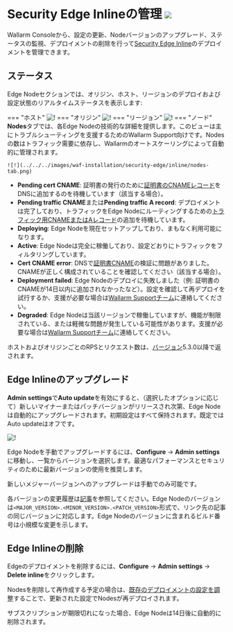 # Security Edge Inlineの管理 <a href="../../../../about-wallarm/subscription-plans/#security-edge-paid-plan"><img src="../../../../images/security-edge-tag.svg" style="border: none;"></a>

Wallarm Consoleから、設定の更新、Nodeバージョンのアップグレード、ステータスの監視、デプロイメントの削除を行って[Security Edge Inline](overview.md)のデプロイメントを管理できます。

## ステータス

Edge Nodeセクションでは、オリジン、ホスト、リージョンのデプロイおよび設定状態のリアルタイムステータスを表示します:

=== "ホスト"
    ![!](../../../images/waf-installation/security-edge/inline/host-statuses.png)
=== "オリジン"
    ![!](../../../images/waf-installation/security-edge/inline/origin-statuses.png)
=== "リージョン"
    ![!](../../../images/waf-installation/security-edge/inline/region-statuses.png)
=== "ノード"
    **Nodes**タブでは、各Edge Nodeの技術的な詳細を提供します。このビューは主にトラブルシューティングを支援するためのWallarm Support向けです。Nodesの数はトラフィック需要に依存し、Wallarmのオートスケーリングによって自動的に管理されます。

    ![!](../../../images/waf-installation/security-edge/inline/nodes-tab.png)

* **Pending cert CNAME**: 証明書の発行のために[証明書のCNAMEレコード](deployment.md#5-certificate-cname-configuration)をDNSに追加するのを待機しています（該当する場合）。
* **Pending traffic CNAME**または**Pending traffic A record**: デプロイメントは完了しており、トラフィックをEdge Nodeにルーティングするための[トラフィック用CNAMEまたはAレコード](deployment.md#6-routing-traffic-to-the-edge-node)の追加を待機しています。
* **Deploying**: Edge Nodeを現在セットアップしており、まもなく利用可能になります。
* **Active**: Edge Nodeは完全に稼働しており、設定どおりにトラフィックをフィルタリングしています。
* **Cert CNAME error**: DNSで[証明書CNAME](deployment.md#5-certificate-cname-configuration)の検証に問題がありました。CNAMEが正しく構成されていることを確認してください（該当する場合）。
* **Deployment failed**: Edge Nodeのデプロイに失敗しました（例: 証明書のCNAMEが14日以内に追加されなかったなど）。設定を確認して再デプロイを試行するか、支援が必要な場合は[Wallarm Supportチーム](https://support.wallarm.com)に連絡してください。
* **Degraded**: Edge Nodeは当該リージョンで稼働していますが、機能が制限されている、または軽微な問題が発生している可能性があります。支援が必要な場合は[Wallarm Supportチーム](https://support.wallarm.com)に連絡してください。

ホストおよびオリジンごとのRPSとリクエスト数は、[バージョン](../../../updating-migrating/node-artifact-versions.md#all-in-one-installer)5.3.0以降で返されます。

## Edge Inlineのアップグレード

**Admin settings**で**Auto update**を有効にすると、（選択したオプションに応じて）新しいマイナーまたはパッチバージョンがリリースされ次第、Edge Nodeは自動的にアップグレードされます。初期設定はすべて保持されます。既定ではAuto updateはオフです。

![!](../../../images/waf-installation/security-edge/inline/admin-settings.png)

Edge Nodeを手動でアップグレードするには、**Configure** → **Admin settings**に移動し、一覧からバージョンを選択します。最適なパフォーマンスとセキュリティのために最新バージョンの使用を推奨します。

新しいメジャーバージョンへのアップグレードは手動でのみ可能です。

各バージョンの変更履歴は[記事](../../../updating-migrating/node-artifact-versions.md#all-in-one-installer)を参照してください。Edge Nodeのバージョンは`<MAJOR_VERSION>.<MINOR_VERSION>.<PATCH_VERSION>`形式で、リンク先の記事の同じバージョンに対応します。Edge Nodeのバージョンに含まれるビルド番号は小規模な変更を示します。

## Edge Inlineの削除

Edgeのデプロイメントを削除するには、**Configure** → **Admin settings** → **Delete inline**をクリックします。

Nodesを削除して再作成する予定の場合は、[既存のデプロイメントの設定を調整](deployment.md)することで、更新された設定でNodesが再デプロイされます。

サブスクリプションが期限切れになった場合、Edge Nodeは14日後に自動的に削除されます。